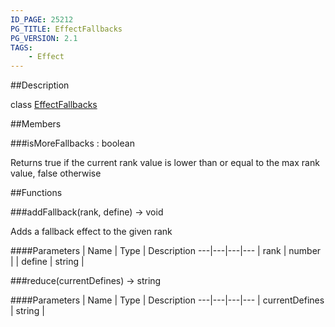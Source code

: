 ```yaml
---
ID_PAGE: 25212
PG_TITLE: EffectFallbacks
PG_VERSION: 2.1
TAGS:
    - Effect
---
```

##Description

class [EffectFallbacks](/classes/2.2-alpha/EffectFallbacks)



##Members

###isMoreFallbacks : boolean

Returns true if the current rank value is lower than or equal to the max rank value, false otherwise

##Functions

###addFallback(rank, define) &rarr; void

Adds a fallback effect to the given rank

####Parameters
 | Name | Type | Description
---|---|---|---
 | rank | number | 
 | define | string | 

###reduce(currentDefines) &rarr; string



####Parameters
 | Name | Type | Description
---|---|---|---
 | currentDefines | string | 

